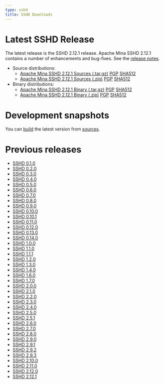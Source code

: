 ```yaml
---
type: sshd
title: SSHD Downloads
---
```


# Latest SSHD Release

The latest release is the SSHD 2.12.1 release.
Apache Mina SSHD 2.12.1 contains a number of enhancements and bug-fixes. See the [release notes](download_2.12.1.md).

* Source distributions:
    * [Apache Mina SSHD 2.12.1 Sources (.tar.gz)](https://www.apache.org/dyn/closer.lua/mina/sshd/2.12.1/apache-sshd-2.12.1-src.tar.gz) [PGP](https://www.apache.org/dist/mina/sshd/2.12.1/apache-sshd-2.12.1-src.tar.gz.asc) [SHA512](https://www.apache.org/dist/mina/sshd/2.12.1/apache-sshd-2.12.1-src.tar.gz.sha512)
    * [Apache Mina SSHD 2.12.1 Sources (.zip)](https://www.apache.org/dyn/closer.lua/mina/sshd/2.12.1/apache-sshd-2.12.1-src.zip) [PGP](https://www.apache.org/dist/mina/sshd/2.12.1/apache-sshd-2.12.1-src.zip.asc) [SHA512](https://www.apache.org/dist/mina/sshd/2.12.1/apache-sshd-2.12.1-src.zip.sha512)
* Binary distributions:
    * [Apache Mina SSHD 2.12.1 Binary (.tar.gz)](https://www.apache.org/dyn/closer.lua/mina/sshd/2.12.1/apache-sshd-2.12.1.tar.gz) [PGP](https://www.apache.org/dist/mina/sshd/2.12.1/apache-sshd-2.12.1.tar.gz.asc) [SHA512](https://www.apache.org/dist/mina/sshd/2.12.1/apache-sshd-2.12.1.tar.gz.sha512)
    * [Apache Mina SSHD 2.12.1 Binary (.zip)](https://www.apache.org/dyn/closer.lua/mina/sshd/2.12.1/apache-sshd-2.12.1.zip) [PGP](https://www.apache.org/dist/mina/sshd/2.12.1/apache-sshd-2.12.1.zip.asc) [SHA512](https://www.apache.org/dist/mina/sshd/2.12.1/apache-sshd-2.12.1.zip.sha512)

# Development snapshots

You can [build](building.html) the latest version from [sources](sources.html).

# Previous releases

* [SSHD 0.1.0](download_0.1.0.html)
* [SSHD 0.2.0](download_0.2.0.html)
* [SSHD 0.3.0](download_0.3.0.html)
* [SSHD 0.4.0](download_0.4.0.html)
* [SSHD 0.5.0](download_0.5.0.html)
* [SSHD 0.6.0](download_0.6.0.html)
* [SSHD 0.7.0](download_0.7.0.html)
* [SSHD 0.8.0](download_0.8.0.html)
* [SSHD 0.9.0](download_0.9.0.html)
* [SSHD 0.10.0](download_0.10.0.html)
* [SSHD 0.10.1](download_0.10.1.html)
* [SSHD 0.11.0](download_0.11.0.html)
* [SSHD 0.12.0](download_0.12.0.html)
* [SSHD 0.13.0](download_0.13.0.html)
* [SSHD 0.14.0](download_0.14.0.html)
* [SSHD 1.0.0](download_1.0.0.html)
* [SSHD 1.1.0](download_1.1.0.html)
* [SSHD 1.1.1](download_1.1.1.html)
* [SSHD 1.2.0](download_1.2.0.html)
* [SSHD 1.3.0](download_1.3.0.html)
* [SSHD 1.4.0](download_1.4.0.html)
* [SSHD 1.6.0](download_1.6.0.html)
* [SSHD 1.7.0](download_1.7.0.html)
* [SSHD 2.0.0](download_2.0.0.html)
* [SSHD 2.1.0](download_2.1.0.html)
* [SSHD 2.2.0](download_2.2.0.html)
* [SSHD 2.3.0](download_2.3.0.html)
* [SSHD 2.4.0](download_2.4.0.html)
* [SSHD 2.5.0](download_2.5.0.html)
* [SSHD 2.5.1](download_2.5.1.html)
* [SSHD 2.6.0](download_2.6.0.html)
* [SSHD 2.7.0](download_2.7.0.html)
* [SSHD 2.8.0](download_2.8.0.html)
* [SSHD 2.9.0](download_2.9.0.html)
* [SSHD 2.9.1](./download_2.9.1.html)
* [SSHD 2.9.2](./download_2.9.2.html)
* [SSHD 2.9.3](./download_2.9.3.html)
* [SSHD 2.10.0](./download_2.10.0.html)
* [SSHD 2.11.0](./download_2.11.0.html)
* [SSHD 2.12.0](./download_2.12.0.html)
* [SSHD 2.12.1](./download_2.12.1.html)

